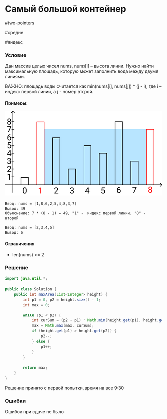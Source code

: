 # Самый большой контейнер

#two-pointers

#средне

#яндекс

### Условие

Дан массив целых чисел nums, nums[i] – высота линии. Нужно найти максимальную площадь, которую может заполнить вода между двумя линиями.

ВАЖНО: площадь воды считается как min(nums[i], nums[j]) * (j - i), где i – индекс первой линии, а j - номер второй.

#### Примеры:

![container-with-most-water.png](container-with-most-water.png)

```
Ввод: nums = [1,8,6,2,5,4,8,3,7]
Вывод: 49
Объяснение: 7 * (8 - 1) = 49, "1" -  индекс первой линии, "8" -  второй
```

```
Ввод: nums = [2,3,4,5]
Вывод: 6
```

#### Ограничения

- len(nums) >= 2

### Решение

```Java
import java.util.*;

public class Solution {
    public int maxArea(List<Integer> height) {
        int p1 = 0, p2 = height.size() - 1;
        int max = 0;

        while (p1 < p2) {
            int curSum = (p2 - p1) * Math.min(height.get(p1), height.get(p2));
            max = Math.max(max, curSum);
            if (height.get(p1) > height.get(p2)) {
                p2--;
            } else {
                p1++;
            }
        }

        return max;
    }
}
```

Решение принято с первой попытки, время на все 9:30

### Ошибки

Ошибок при сдаче не было